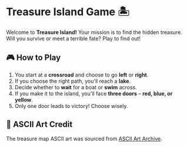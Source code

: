 # Treasure Island Game 🏝️  

Welcome to **Treasure Island!** Your mission is to find the hidden treasure. Will you survive or meet a terrible fate? Play to find out!  

## 🎮 How to Play  
1. You start at a **crossroad** and choose to go **left** or **right**.  
2. If you choose the right path, you'll reach a **lake**.  
3. Decide whether to **wait** for a boat or **swim** across.  
4. If you make it to the island, you'll face **three doors** – **red, blue, or yellow**.  
5. Only one door leads to victory! Choose wisely.

## 🎨 ASCII Art Credit  
The treasure map ASCII art was sourced from [ASCII Art Archive](https://ascii.co.uk/art/treasure).  



